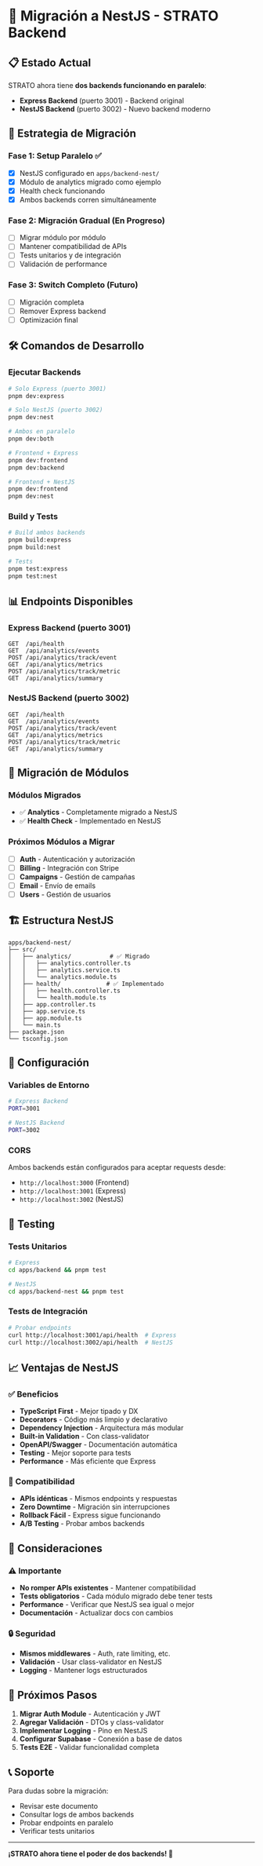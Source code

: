 # 🚀 Migración a NestJS - STRATO Backend

## 📋 Estado Actual

STRATO ahora tiene **dos backends funcionando en paralelo**:

- **Express Backend** (puerto 3001) - Backend original
- **NestJS Backend** (puerto 3002) - Nuevo backend moderno

## 🎯 Estrategia de Migración

### Fase 1: Setup Paralelo ✅
- [x] NestJS configurado en `apps/backend-nest/`
- [x] Módulo de analytics migrado como ejemplo
- [x] Health check funcionando
- [x] Ambos backends corren simultáneamente

### Fase 2: Migración Gradual (En Progreso)
- [ ] Migrar módulo por módulo
- [ ] Mantener compatibilidad de APIs
- [ ] Tests unitarios y de integración
- [ ] Validación de performance

### Fase 3: Switch Completo (Futuro)
- [ ] Migración completa
- [ ] Remover Express backend
- [ ] Optimización final

## 🛠️ Comandos de Desarrollo

### Ejecutar Backends

```bash
# Solo Express (puerto 3001)
pnpm dev:express

# Solo NestJS (puerto 3002)
pnpm dev:nest

# Ambos en paralelo
pnpm dev:both

# Frontend + Express
pnpm dev:frontend
pnpm dev:backend

# Frontend + NestJS
pnpm dev:frontend
pnpm dev:nest
```

### Build y Tests

```bash
# Build ambos backends
pnpm build:express
pnpm build:nest

# Tests
pnpm test:express
pnpm test:nest
```

## 📊 Endpoints Disponibles

### Express Backend (puerto 3001)
```
GET  /api/health
GET  /api/analytics/events
POST /api/analytics/track/event
GET  /api/analytics/metrics
POST /api/analytics/track/metric
GET  /api/analytics/summary
```

### NestJS Backend (puerto 3002)
```
GET  /api/health
GET  /api/analytics/events
POST /api/analytics/track/event
GET  /api/analytics/metrics
POST /api/analytics/track/metric
GET  /api/analytics/summary
```

## 🔄 Migración de Módulos

### Módulos Migrados
- ✅ **Analytics** - Completamente migrado a NestJS
- ✅ **Health Check** - Implementado en NestJS

### Próximos Módulos a Migrar
- [ ] **Auth** - Autenticación y autorización
- [ ] **Billing** - Integración con Stripe
- [ ] **Campaigns** - Gestión de campañas
- [ ] **Email** - Envío de emails
- [ ] **Users** - Gestión de usuarios

## 🏗️ Estructura NestJS

```
apps/backend-nest/
├── src/
│   ├── analytics/           # ✅ Migrado
│   │   ├── analytics.controller.ts
│   │   ├── analytics.service.ts
│   │   └── analytics.module.ts
│   ├── health/             # ✅ Implementado
│   │   ├── health.controller.ts
│   │   └── health.module.ts
│   ├── app.controller.ts
│   ├── app.service.ts
│   ├── app.module.ts
│   └── main.ts
├── package.json
└── tsconfig.json
```

## 🔧 Configuración

### Variables de Entorno
```bash
# Express Backend
PORT=3001

# NestJS Backend  
PORT=3002
```

### CORS
Ambos backends están configurados para aceptar requests desde:
- `http://localhost:3000` (Frontend)
- `http://localhost:3001` (Express)
- `http://localhost:3002` (NestJS)

## 🧪 Testing

### Tests Unitarios
```bash
# Express
cd apps/backend && pnpm test

# NestJS
cd apps/backend-nest && pnpm test
```

### Tests de Integración
```bash
# Probar endpoints
curl http://localhost:3001/api/health  # Express
curl http://localhost:3002/api/health  # NestJS
```

## 📈 Ventajas de NestJS

### ✅ Beneficios
- **TypeScript First** - Mejor tipado y DX
- **Decorators** - Código más limpio y declarativo
- **Dependency Injection** - Arquitectura más modular
- **Built-in Validation** - Con class-validator
- **OpenAPI/Swagger** - Documentación automática
- **Testing** - Mejor soporte para tests
- **Performance** - Más eficiente que Express

### 🔄 Compatibilidad
- **APIs idénticas** - Mismos endpoints y respuestas
- **Zero Downtime** - Migración sin interrupciones
- **Rollback Fácil** - Express sigue funcionando
- **A/B Testing** - Probar ambos backends

## 🚨 Consideraciones

### ⚠️ Importante
- **No romper APIs existentes** - Mantener compatibilidad
- **Tests obligatorios** - Cada módulo migrado debe tener tests
- **Performance** - Verificar que NestJS sea igual o mejor
- **Documentación** - Actualizar docs con cambios

### 🔒 Seguridad
- **Mismos middlewares** - Auth, rate limiting, etc.
- **Validación** - Usar class-validator en NestJS
- **Logging** - Mantener logs estructurados

## 🎯 Próximos Pasos

1. **Migrar Auth Module** - Autenticación y JWT
2. **Agregar Validación** - DTOs y class-validator
3. **Implementar Logging** - Pino en NestJS
4. **Configurar Supabase** - Conexión a base de datos
5. **Tests E2E** - Validar funcionalidad completa

## 📞 Soporte

Para dudas sobre la migración:
- Revisar este documento
- Consultar logs de ambos backends
- Probar endpoints en paralelo
- Verificar tests unitarios

---

**¡STRATO ahora tiene el poder de dos backends! 🚀** 